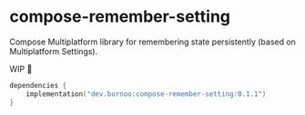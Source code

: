 # compose-remember-setting

Compose Multiplatform library for remembering state persistently (based on Multiplatform Settings).

WIP 🚧

```kotlin
dependencies {
    implementation("dev.burnoo:compose-remember-setting:0.1.1")
}
```